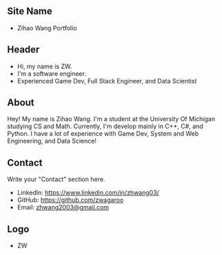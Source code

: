## Site Name
- Zihao Wang Portfolio

## Header
- Hi, my name is ZW. 
- I'm a software engineer.
- Experienced Game Dev, Full Stack Engineer, and Data Scientist

## About
Hey! My name is Zihao Wang. I'm a student at the University Of Michigan studying CS and Math. Currently, I'm develop mainly in C++, C#, and Python. I have a lot of experience with Game Dev, System and Web Engineering, and Data Science!

## Contact
Write your "Contact" section here.
- LinkedIn: https://www.linkedin.com/in/zhwang03/
- GitHub: https://github.com/zwagaroo
- Email: zhwang2003@gmail.com

## Logo
- ZW